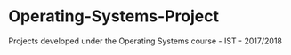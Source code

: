 # Operating-Systems-Project
Projects developed under the Operating Systems course - IST - 2017/2018
